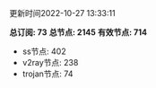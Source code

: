 更新时间2022-10-27 13:33:11

**总订阅: 73**
**总节点: 2145**
**有效节点: 714**
- ss节点: 402
- v2ray节点: 238
- trojan节点: 74
